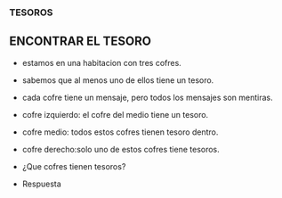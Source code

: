 ### TESOROS


## ENCONTRAR EL TESORO

* estamos en una habitacion con tres cofres.
* sabemos que al menos uno de ellos  tiene un tesoro.
* cada cofre tiene un mensaje, pero todos los mensajes son mentiras.

* cofre izquierdo: el cofre del medio tiene un tesoro.

* cofre medio: todos estos cofres tienen tesoro dentro.

* cofre derecho:solo uno de estos cofres tiene tesoros.

* ¿Que cofres tienen tesoros?

* Respuesta




